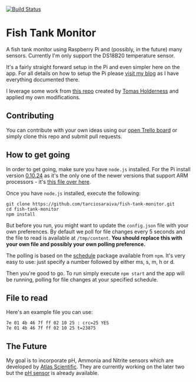 [![Build Status](https://travis-ci.org/tarciosaraiva/fish-tank-monitor.png?branch=master)](https://travis-ci.org/tarciosaraiva/fish-tank-monitor)

Fish Tank Monitor
=================
A fish tank monitor using Raspberry Pi and (possibly, in the future) many sensors. Currently I'm only support the DS18B20 temperature sensor.

It's a fairly straight forward setup in the Pi and even simpler here on the app. For all details on how to setup the Pi please [visit my blog](http://tarciosaraiva.wordpress.com/category/personal-projects/fish-tank-monitor-personal-projects/) as I have everything documented there.

I leverage some work from [this repo](https://github.com/talltom/PiThermServer) created by [Tomas Holderness](https://github.com/talltom) and applied my own modifications.

Contributing
------------
You can contribute with your own ideas using our [open Trello board](https://trello.com/b/YvK3La8t) or simply clone this repo and submit pull requests.

How to get going
----------------
In order to get going, make sure you have `node.js` installed. For the Pi install version [0.10.24](nodejs.org/dist/v0.10.24/) as it's the only one of the newer versions that support ARM processors - it's [this file over here](http://nodejs.org/dist/v0.10.24/node-v0.10.24-linux-arm-pi.tar.gz).

Once you have `node.js` installed, execute the following:

    git clone https://github.com/tarciosaraiva/fish-tank-monitor.git
    cd fish-tank-monitor
    npm install

But before you run, you might want to update the `config.json` file with your own preferences. By default we poll for file changes every 5 seconds and the file to read is available at `/tmp/content`. **You should replace this with your own file and possibly your own polling preference.**

The polling is based on the [schedule](https://www.npmjs.org/package/schedule) package available from `npm`. It's very easy to use: just specify a number followed by either ms, s, m, h or d.

Then you're good to go. To run simply execute `npm start` and the app will be running, polling for file changes at your specified schedule.

File to read
------------
Here's an example file you can use:

    7e 01 4b 46 7f ff 02 10 25 : crc=25 YES
    7e 01 4b 46 7f ff 02 10 25 t=23875

The Future
----------
My goal is to incorporate pH, Ammonia and Nitrite sensors which are developed by [Atlas Scientific](https://www.atlas-scientific.com). They are currently working on the later two but the [pH sensor](https://www.atlas-scientific.com/product_pages/kits/ph-kit.html) is already available.
